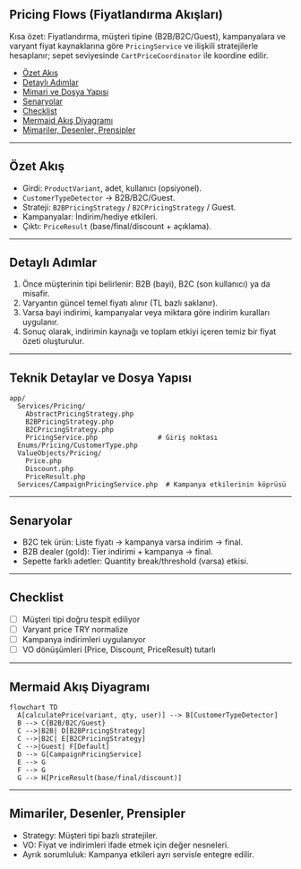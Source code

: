 ## Pricing Flows (Fiyatlandırma Akışları)

Kısa özet: Fiyatlandırma, müşteri tipine (B2B/B2C/Guest), kampanyalara ve varyant fiyat kaynaklarına göre `PricingService` ve ilişkili stratejilerle hesaplanır; sepet seviyesinde `CartPriceCoordinator` ile koordine edilir.

- [Özet Akış](#özet-akış)
- [Detaylı Adımlar](#detaylı-adımlar)
- [Mimari ve Dosya Yapısı](#mimari-ve-dosya-yapısı)
- [Senaryolar](#senaryolar)
- [Checklist](#checklist)
 - [Mermaid Akış Diyagramı](#mermaid-akış-diyagramı)
 - [Mimariler, Desenler, Prensipler](#mimariler-desenler-prensipler)

---

## Özet Akış

- Girdi: `ProductVariant`, adet, kullanıcı (opsiyonel).
- `CustomerTypeDetector` → B2B/B2C/Guest.
- Strateji: `B2BPricingStrategy` / `B2CPricingStrategy` / Guest.
- Kampanyalar: İndirim/hediye etkileri.
- Çıktı: `PriceResult` (base/final/discount + açıklama).

---

## Detaylı Adımlar

1) Önce müşterinin tipi belirlenir: B2B (bayi), B2C (son kullanıcı) ya da misafir.
2) Varyantın güncel temel fiyatı alınır (TL bazlı saklanır).
3) Varsa bayi indirimi, kampanyalar veya miktara göre indirim kuralları uygulanır.
4) Sonuç olarak, indirimin kaynağı ve toplam etkiyi içeren temiz bir fiyat özeti oluşturulur.

---

## Teknik Detaylar ve Dosya Yapısı

```text
app/
  Services/Pricing/
    AbstractPricingStrategy.php
    B2BPricingStrategy.php
    B2CPricingStrategy.php
    PricingService.php               # Giriş noktası
  Enums/Pricing/CustomerType.php
  ValueObjects/Pricing/
    Price.php
    Discount.php
    PriceResult.php
  Services/CampaignPricingService.php  # Kampanya etkilerinin köprüsü
```

---

## Senaryolar

- B2C tek ürün: Liste fiyatı → kampanya varsa indirim → final.
- B2B dealer (gold): Tier indirimi + kampanya → final.
- Sepette farklı adetler: Quantity break/threshold (varsa) etkisi.

---

## Checklist

- [ ] Müşteri tipi doğru tespit ediliyor
- [ ] Varyant price TRY normalize
- [ ] Kampanya indirimleri uygulanıyor
- [ ] VO dönüşümleri (Price, Discount, PriceResult) tutarlı

---

## Mermaid Akış Diyagramı

```mermaid
flowchart TD
  A[calculatePrice(variant, qty, user)] --> B[CustomerTypeDetector]
  B --> C{B2B/B2C/Guest}
  C -->|B2B| D[B2BPricingStrategy]
  C -->|B2C| E[B2CPricingStrategy]
  C -->|Guest| F[Default]
  D --> G[CampaignPricingService]
  E --> G
  F --> G
  G --> H[PriceResult(base/final/discount)]
```

---

## Mimariler, Desenler, Prensipler

- Strategy: Müşteri tipi bazlı stratejiler.
- VO: Fiyat ve indirimleri ifade etmek için değer nesneleri.
- Ayrık sorumluluk: Kampanya etkileri ayrı servisle entegre edilir.



